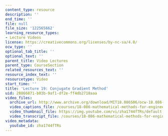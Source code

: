 ```yaml
---
content_type: resource
description: ''
end_time: ''
file: null
file_size: '122565662'
learning_resource_types:
- Lecture Videos
license: https://creativecommons.org/licenses/by-nc-sa/4.0/
ocw_type: ''
optional_tab_title: ''
optional_text: ''
parent_title: Video Lectures
parent_type: CourseSection
related_resources_text: ''
resource_index_text: ''
resourcetype: Video
start_time: ''
title: 'Lecture 19: Conjugate Gradient Method'
uid: 28866871-b03b-9af1-df2e-ff4db2718aaa
video_files:
  archive_url: http://www.archive.org/download/MIT18.086S06/ocw-18.086-22mar2006-220k.mp4
  video_captions_file: /courses/18-086-mathematical-methods-for-engineers-ii-spring-2006/7d644a4aa5325de8aa218a96f5f92440_zha1744fTRs.vtt
  video_thumbnail_file: https://img.youtube.com/vi/zha1744fTRs/default.jpg
  video_transcript_file: /courses/18-086-mathematical-methods-for-engineers-ii-spring-2006/fe190e75822e94926bff840234228561_zha1744fTRs.pdf
video_metadata:
  youtube_id: zha1744fTRs
---
```

